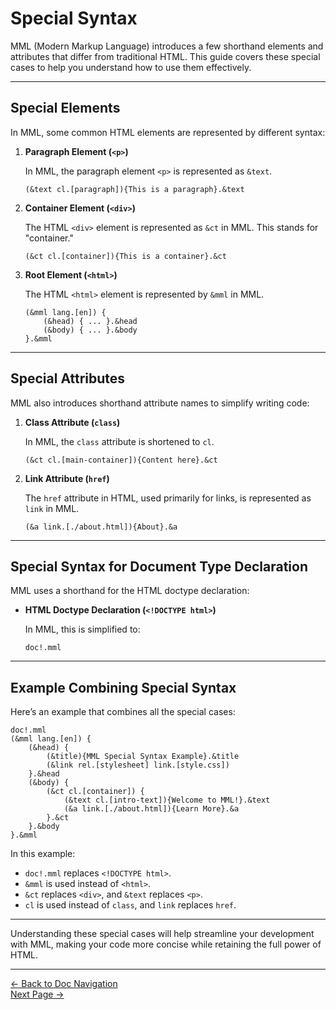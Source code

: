 # Special Syntax

MML (Modern Markup Language) introduces a few shorthand elements and attributes that differ from traditional HTML. This guide covers these special cases to help you understand how to use them effectively.

---

## Special Elements

In MML, some common HTML elements are represented by different syntax:

1. **Paragraph Element (`<p>`)**

   In MML, the paragraph element `<p>` is represented as `&text`.

   ```mml
   (&text cl.[paragraph]){This is a paragraph}.&text
   ```

2. **Container Element (`<div>`)**

   The HTML `<div>` element is represented as `&ct` in MML. This stands for "container."

   ```mml
   (&ct cl.[container]){This is a container}.&ct
   ```

3. **Root Element (`<html>`)**

   The HTML `<html>` element is represented by `&mml` in MML.

   ```mml
   (&mml lang.[en]) {
       (&head) { ... }.&head
       (&body) { ... }.&body
   }.&mml
   ```

---

## Special Attributes

MML also introduces shorthand attribute names to simplify writing code:

1. **Class Attribute (`class`)**

   In MML, the `class` attribute is shortened to `cl`.

   ```mml
   (&ct cl.[main-container]){Content here}.&ct
   ```

2. **Link Attribute (`href`)**

   The `href` attribute in HTML, used primarily for links, is represented as `link` in MML.

   ```mml
   (&a link.[./about.html]){About}.&a
   ```

---

## Special Syntax for Document Type Declaration

MML uses a shorthand for the HTML doctype declaration:

- **HTML Doctype Declaration (`<!DOCTYPE html>`)**

   In MML, this is simplified to:

   ```mml
   doc!.mml
   ```

---

## Example Combining Special Syntax

Here’s an example that combines all the special cases:

```mml
doc!.mml
(&mml lang.[en]) {
    (&head) {
        (&title){MML Special Syntax Example}.&title
        (&link rel.[stylesheet] link.[style.css])
    }.&head
    (&body) {
        (&ct cl.[container]) {
            (&text cl.[intro-text]){Welcome to MML!}.&text
            (&a link.[./about.html]){Learn More}.&a
        }.&ct
    }.&body
}.&mml
```

In this example:
- `doc!.mml` replaces `<!DOCTYPE html>`.
- `&mml` is used instead of `<html>`.
- `&ct` replaces `<div>`, and `&text` replaces `<p>`.
- `cl` is used instead of `class`, and `link` replaces `href`.

---

Understanding these special cases will help streamline your development with MML, making your code more concise while retaining the full power of HTML.

---

[<- Back to Doc Navigation](./doc_nav.md)
<br>
[Next Page ->](./doc_vars.md)